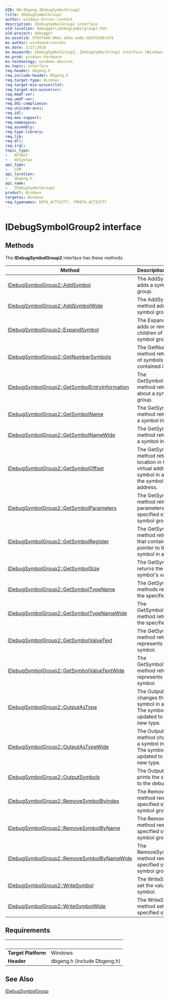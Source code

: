 ```yaml
---
UID: NN:dbgeng.IDebugSymbolGroup2
title: IDebugSymbolGroup2
author: windows-driver-content
description: IDebugSymbolGroup2 interface
old-location: debugger\idebugsymbolgroup2.htm
old-project: debugger
ms.assetid: d702fe69-966c-4b9a-aa0e-b8376288cb79
ms.author: windowsdriverdev
ms.date: 2/27/2018
ms.keywords: IDebugSymbolGroup2, IDebugSymbolGroup2 interface [Windows Debugging], IDebugSymbolGroup2 interface [Windows Debugging], described, dbgeng/IDebugSymbolGroup2, debugger.idebugsymbolgroup2
ms.prod: windows-hardware
ms.technology: windows-devices
ms.topic: interface
req.header: dbgeng.h
req.include-header: Dbgeng.h
req.target-type: Windows
req.target-min-winverclnt: 
req.target-min-winversvr: 
req.kmdf-ver: 
req.umdf-ver: 
req.ddi-compliance: 
req.unicode-ansi: 
req.idl: 
req.max-support: 
req.namespace: 
req.assembly: 
req.type-library: 
req.lib: 
req.dll: 
req.irql: 
topic_type:
-	APIRef
-	kbSyntax
api_type:
-	COM
api_location:
-	dbgeng.h
api_name:
-	IDebugSymbolGroup2
product: Windows
targetos: Windows
req.typenames: DOT4_ACTIVITY, *PDOT4_ACTIVITY
---
```


# IDebugSymbolGroup2 interface



## Methods

<p>The <b>IDebugSymbolGroup2</b> interface has these methods.</p>

| Method | Description |
| ---- |:---- |
| [IDebugSymbolGroup2::AddSymbol](nf-dbgeng-idebugsymbolgroup2-addsymbol.md) | The AddSymbol method adds a symbol to a symbol group. |
| [IDebugSymbolGroup2::AddSymbolWide](nf-dbgeng-idebugsymbolgroup2-addsymbolwide.md) | The AddSymbolWide method adds a symbol to a symbol group. |
| [IDebugSymbolGroup2::ExpandSymbol](nf-dbgeng-idebugsymbolgroup2-expandsymbol.md) | The ExpandSymbol method adds or removes the children of a symbol from a symbol group. |
| [IDebugSymbolGroup2::GetNumberSymbols](nf-dbgeng-idebugsymbolgroup2-getnumbersymbols.md) | The GetNumberSymbols method returns the number of symbols that are contained in a symbol group. |
| [IDebugSymbolGroup2::GetSymbolEntryInformation](nf-dbgeng-idebugsymbolgroup2-getsymbolentryinformation.md) | The GetSymbolEntryInformation method returns information about a symbol in a symbol group. |
| [IDebugSymbolGroup2::GetSymbolName](nf-dbgeng-idebugsymbolgroup2-getsymbolname.md) | The GetSymbolName method returns the name of a symbol in a symbol group. |
| [IDebugSymbolGroup2::GetSymbolNameWide](nf-dbgeng-idebugsymbolgroup2-getsymbolnamewide.md) | The GetSymbolNameWide method returns the name of a symbol in a symbol group. |
| [IDebugSymbolGroup2::GetSymbolOffset](nf-dbgeng-idebugsymbolgroup2-getsymboloffset.md) | The GetSymbolOffset method retrieves the location in the process's virtual address space of a symbol in a symbol group, if the symbol has an absolute address. |
| [IDebugSymbolGroup2::GetSymbolParameters](nf-dbgeng-idebugsymbolgroup2-getsymbolparameters.md) | The GetSymbolParameters method returns the symbol parameters that describe the specified symbols in a symbol group. |
| [IDebugSymbolGroup2::GetSymbolRegister](nf-dbgeng-idebugsymbolgroup2-getsymbolregister.md) | The GetSymbolRegister method returns the register that contains the value or a pointer to the value of a symbol in a symbol group. |
| [IDebugSymbolGroup2::GetSymbolSize](nf-dbgeng-idebugsymbolgroup2-getsymbolsize.md) | The GetSymbolSize method returns the size of a symbol's value. |
| [IDebugSymbolGroup2::GetSymbolTypeName](nf-dbgeng-idebugsymbolgroup2-getsymboltypename.md) | The GetSymbolTypeName methods return the name of the specified symbol's type. |
| [IDebugSymbolGroup2::GetSymbolTypeNameWide](nf-dbgeng-idebugsymbolgroup2-getsymboltypenamewide.md) | The GetSymbolTypeNameWide method returns the name of the specified symbol's type. |
| [IDebugSymbolGroup2::GetSymbolValueText](nf-dbgeng-idebugsymbolgroup2-getsymbolvaluetext.md) | The GetSymbolValueText method returns a string that represents the value of a symbol. |
| [IDebugSymbolGroup2::GetSymbolValueTextWide](nf-dbgeng-idebugsymbolgroup2-getsymbolvaluetextwide.md) | The GetSymbolValueTextWide method returns a string that represents the value of a symbol. |
| [IDebugSymbolGroup2::OutputAsType](nf-dbgeng-idebugsymbolgroup2-outputastype.md) | The OutputAsType method changes the type of a symbol in a symbol group. The symbol's entry is updated to represent the new type. |
| [IDebugSymbolGroup2::OutputAsTypeWide](nf-dbgeng-idebugsymbolgroup2-outputastypewide.md) | The OutputAsTypeWide method changes the type of a symbol in a symbol group. The symbol's entry is updated to represent the new type. |
| [IDebugSymbolGroup2::OutputSymbols](nf-dbgeng-idebugsymbolgroup2-outputsymbols.md) | The OutputSymbols method prints the specified symbols to the debugger console. |
| [IDebugSymbolGroup2::RemoveSymbolByIndex](nf-dbgeng-idebugsymbolgroup2-removesymbolbyindex.md) | The RemoveSymbolByIndex method removes the specified symbol from a symbol group. |
| [IDebugSymbolGroup2::RemoveSymbolByName](nf-dbgeng-idebugsymbolgroup2-removesymbolbyname.md) | The RemoveSymbolByName method removes the specified symbol from a symbol group. |
| [IDebugSymbolGroup2::RemoveSymbolByNameWide](nf-dbgeng-idebugsymbolgroup2-removesymbolbynamewide.md) | The RemoveSymbolByNameWide method removes the specified symbol from a symbol group. |
| [IDebugSymbolGroup2::WriteSymbol](nf-dbgeng-idebugsymbolgroup2-writesymbol.md) | The WriteSymbol methods set the value of the specified symbol. |
| [IDebugSymbolGroup2::WriteSymbolWide](nf-dbgeng-idebugsymbolgroup2-writesymbolwide.md) | The WriteSymbolWide method sets the value of the specified symbol. |


## Requirements
| &nbsp; | &nbsp; |
| ---- |:---- |
| **Target Platform** | Windows |
| **Header** | dbgeng.h (include Dbgeng.h) |

## See Also

<a href="..\dbgeng\nn-dbgeng-idebugsymbolgroup.md">IDebugSymbolGroup</a>